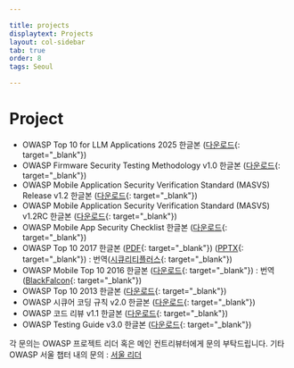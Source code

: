 ```yaml
---

title: projects
displaytext: Projects
layout: col-sidebar
tab: true
order: 8
tags: Seoul

---
```


# Project

  - OWASP Top 10 for LLM Applications 2025 한글본 ([다운로드](https://owasp.org/www-chapter-seoul/assets/files/TopTenForLLM-ko_KR.pdf){: target="_blank"})
  - OWASP Firmware Security Testing Methodology v1.0 한글본 ([다운로드](https://github.com/OWASP-Seoul/owasp/raw/master/OWASP%20Project/Firmware_Security_Testing_Methodology_V1_Korean.pdf){: target="_blank"})
  - OWASP Mobile Application Security Verification Standard (MASVS) Release v1.2 한글본 ([다운로드](https://github.com/OWASP-Seoul/owasp/raw/master/OWASP%20Project/OWASP_MASVS-1.2-ko.pdf){: target="_blank"})
  - OWASP Mobile Application Security Verification Standard (MASVS) v1.2RC 한글본 ([다운로드](https://github.com/OWASP-Seoul/owasp/raw/master/OWASP%20Project/OWASP_MASVS_1.2RC-Korean.pdf){: target="_blank"})
  - OWASP Mobile App Security Checklist 한글본 ([다운로드](https://github.com/OWASP-Seoul/owasp/raw/master/OWASP%20Project/Mobile_App_Security_Checklist-Korean_1.1.2.xlsx){: target="_blank"})
  - OWASP Top 10 2017 한글본 ([PDF](https://github.com/OWASP-Seoul/owasp/raw/master/OWASP%20Project/OWASP_Top_10-2017-ko.pdf){: target="_blank"}) ([PPTX](https://github.com/OWASP-Seoul/owasp/raw/master/OWASP%20Project/OWASP_Top_10-2017-ko.pptx?raw=true){: target="_blank"}) : 번역([시큐리티플러스](http://www.securityplus.or.kr/){: target="_blank"})
  - OWASP Mobile Top 10 2016 한글본 ([다운로드](https://github.com/OWASP-Seoul/owasp/raw/master/OWASP%20Project/OWASP%20Mobile%20TOP%2010%20blackfalcon.pdf){: target="_blank"}) : 번역([BlackFalcon](https://speedr00t.tistory.com/){: target="_blank"})
  - OWASP Top 10 2013 한글본
    ([다운로드](https://github.com/OWASP-Seoul/owasp/raw/master/OWASP%20Project/OWASP_Top_10_-_2013_Final_-_Korean.pdf){: target="_blank"})
  - OWASP 시큐어 코딩 규칙 v2.0 한글본 ([다운로드](https://github.com/OWASP-Seoul/owasp/raw/master/OWASP%20Project/2011%EB%85%846%EC%9B%94_OWASP_%EC%8B%9C%ED%81%90%EC%96%B4%EC%BD%94%EB%94%A9%EA%B7%9C%EC%B9%99_v2_KOR2.pdf){: target="_blank"})
  - OWASP 코드 리뷰 v1.1 한글본 ([다운로드](https://github.com/OWASP-Seoul/owasp/raw/master/OWASP%20Project/OWASP_Code_Review1.1(Korean)_201506.pdf){: target="_blank"})
  - OWASP Testing Guide v3.0 한글본 ([다운로드](https://github.com/OWASP-Seoul/owasp/raw/master/OWASP%20Project/OWASP_Testing_Guide_V3_KOR.doc){: target="_blank"})

각 문의는 OWASP 프로젝트 리더 혹은 메인 컨트리뷰터에게 문의 부탁드립니다. 기타 OWASP 서울 챕터 내의 문의 : [서울 리더](mailto:seoul-leaders@owasp.org)
